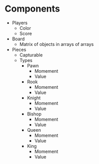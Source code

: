 # Components
- Players
    - Color
    - Score
- Board
    - Matrix of objects in arrays of arrays
- Pieces
    - Capturable
    - Types
        - Pawn
            - Momement
            - Value
        - Rook
            - Momement
            - Value
        - Knight
            - Momement
            - Value
        - Bishop
            - Momement
            - Value
        - Queen
            - Momement
            - Value
        - King
            - Momement
            - Value
